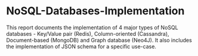 # NoSQL-Databases-Implementation
This report documents the implementation of 4 major types of NoSQL databases - Key/Value pair (Redis), Column-oriented (Cassandra), Document-based (MongoDB) and Graph database (Neo4J). It also includes the implementation of JSON schema for a specific use-case.   
